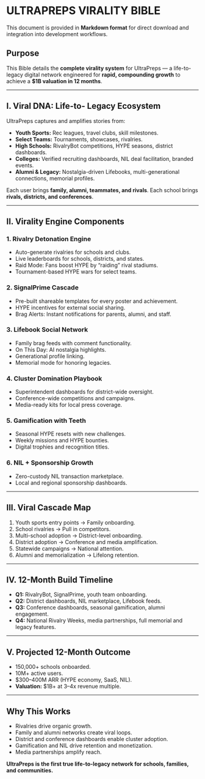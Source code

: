 
# ULTRAPREPS VIRALITY BIBLE

This document is provided in **Markdown format** for direct download and integration into development workflows.

## **Purpose**
This Bible details the **complete virality system** for UltraPreps — a life-to-legacy digital network engineered for **rapid, compounding growth** to achieve a **$1B valuation in 12 months**.

---

## **I. Viral DNA: Life-to- Legacy Ecosystem**
UltraPreps captures and amplifies stories from:
- **Youth Sports:** Rec leagues, travel clubs, skill milestones.
- **Select Teams:** Tournaments, showcases, rivalries.
- **High Schools:** RivalryBot competitions, HYPE seasons, district dashboards.
- **Colleges:** Verified recruiting dashboards, NIL deal facilitation, branded events.
- **Alumni & Legacy:** Nostalgia-driven Lifebooks, multi-generational connections, memorial profiles.

Each user brings **family, alumni, teammates, and rivals**. Each school brings **rivals, districts, and conferences**.

---

## **II. Virality Engine Components**

### **1. Rivalry Detonation Engine**
- Auto-generate rivalries for schools and clubs.
- Live leaderboards for schools, districts, and states.
- Raid Mode: Fans boost HYPE by “raiding” rival stadiums.
- Tournament-based HYPE wars for select teams.

### **2. SignalPrime Cascade**
- Pre-built shareable templates for every poster and achievement.
- HYPE incentives for external social sharing.
- Brag Alerts: Instant notifications for parents, alumni, and staff.

### **3. Lifebook Social Network**
- Family brag feeds with comment functionality.
- On This Day: AI nostalgia highlights.
- Generational profile linking.
- Memorial mode for honoring legacies.

### **4. Cluster Domination Playbook**
- Superintendent dashboards for district-wide oversight.
- Conference-wide competitions and campaigns.
- Media-ready kits for local press coverage.

### **5. Gamification with Teeth**
- Seasonal HYPE resets with new challenges.
- Weekly missions and HYPE bounties.
- Digital trophies and recognition titles.

### **6. NIL + Sponsorship Growth**
- Zero-custody NIL transaction marketplace.
- Local and regional sponsorship dashboards.

---

## **III. Viral Cascade Map**
1. Youth sports entry points → Family onboarding.
2. School rivalries → Pull in competitors.
3. Multi-school adoption → District-level onboarding.
4. District adoption → Conference and media amplification.
5. Statewide campaigns → National attention.
6. Alumni and memorialization → Lifelong retention.

---

## **IV. 12-Month Build Timeline**
- **Q1:** RivalryBot, SignalPrime, youth team onboarding.
- **Q2:** District dashboards, NIL marketplace, Lifebook feeds.
- **Q3:** Conference dashboards, seasonal gamification, alumni engagement.
- **Q4:** National Rivalry Weeks, media partnerships, full memorial and legacy features.

---

## **V. Projected 12-Month Outcome**
- 150,000+ schools onboarded.
- 10M+ active users.
- $300–400M ARR (HYPE economy, SaaS, NIL).
- **Valuation:** $1B+ at 3–4x revenue multiple.

---

## **Why This Works**
- Rivalries drive organic growth.
- Family and alumni networks create viral loops.
- District and conference dashboards enable cluster adoption.
- Gamification and NIL drive retention and monetization.
- Media partnerships amplify reach.

**UltraPreps is the first true life-to-legacy network for schools, families, and communities.**
